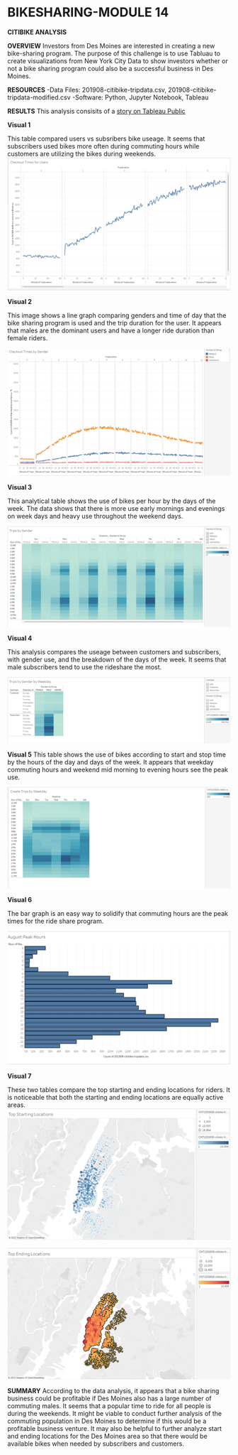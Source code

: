 # BIKESHARING-MODULE 14
**CITIBIKE ANALYSIS**

**OVERVIEW**
Investors from Des Moines are interested in creating a new bike-sharing program.  The purpose of this challenge is to use Tabluau to create visualizations from New York City Data to show investors whether or not a bike sharing program could also be a successful business in Des Moines.

**RESOURCES**
-Data Files: 201908-citibike-tripdata.csv, 201908-citibike-tripdata-modified.csv
-Software: Python, Jupyter Notebook, Tableau

**RESULTS**
This analysis consisits of a [story on Tableau Public](https://public.tableau.com/authoring/NYCCitibikeChallenge_16489552189930/Story1#1)



**Visual 1**

This table compared users vs subsribers bike useage. It seems that subscribers used bikes more often during commuting hours while customers are utilizing the bikes during weekends.
![Tableau Images/Checkout Times for Users.png](https://github.com/KiraLivingston/Bikesharing/blob/main/Tableau%20Images/Checkout%20Times%20for%20Users.png)


**Visual 2**

This image shows a line graph comparing genders and time of day that the bike sharing program is used and the trip duration for the user.  It appears that males are the dominant users and have a longer ride duration than female riders.

![Tableau Images/Checkout Times by Gender.png](https://github.com/KiraLivingston/Bikesharing/blob/main/Tableau%20Images/Checkout%20Times%20by%20Gender.png)


**Visual 3**

This analytical table shows the use of bikes per hour by the days of the week.  The data shows that there is more use early mornings and evenings on week days and heavy use throughout the weekend days.

![Tableau Images/Trips by Gender.png](https://github.com/KiraLivingston/Bikesharing/blob/main/Tableau%20Images/Trips%20by%20gender.png)

**Visual 4**

This analysis compares the useage between customers and subscribers, with gender use, and the breakdown of the days of the week. It seems that male subscribers tend to use the rideshare the most.

![Tableau Images/Trips by gender by weekday.png](https://github.com/KiraLivingston/Bikesharing/blob/main/Tableau%20Images/Trips%20by%20gender%20by%20weekday.png)

**Visual 5**
This table shows the use of bikes according to start and stop time by the hours of the day and days of the week.  It appears that weekday commuting hours and weekend mid morning to evening hours see the peak use.

![Tableau Images/Trips by weekday.png](https://github.com/KiraLivingston/Bikesharing/blob/main/Tableau%20Images/Trips%20by%20Weekday.png)


**Visual 6**

The bar graph is an easy way to solidify that commuting hours are the peak times for the ride share program.

![Tableau Images/August peak hours.png](https://github.com/KiraLivingston/Bikesharing/blob/main/Tableau%20Images/August%20peak%20hours.png)


**Visual 7**

These two tables compare the top starting and ending locations for riders.  It is noticeable that both the starting and ending locations are equally active areas.  
![Tableau Images/top starting locations.png](https://github.com/KiraLivingston/Bikesharing/blob/main/Tableau%20Images/top%20starting%20locations.png)

![Tableau Images/top ending locations.png](https://github.com/KiraLivingston/Bikesharing/blob/main/Tableau%20Images/top%20ending%20locations.png)

**SUMMARY**
According to the data analysis, it appears that a bike sharing business could be profitable if Des Moines also has a large number of commuting males.  It seems that a popular time to ride for all people is during the weekends.  It might be viable to conduct further analysis of the commuting population in Des Moines to determine if this would be a profitable business venture. It may also be helpful to further analyze start and ending locations for the Des Moines area so that there would be available bikes when needed by subscribers and customers.
